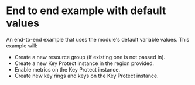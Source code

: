 # End to end example with default values

An end-to-end example that uses the module's default variable values.
This example will:
- Create a new resource group (if existing one is not passed in).
- Create a new Key Protect instance in the region provided.
- Enable metrics on the Key Protect instance.
- Create new key rings and keys on the Key Protect instance.
